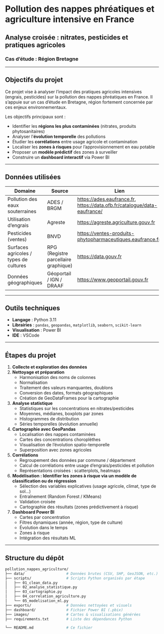 # Pollution des nappes phréatiques et agriculture intensive en France

## Analyse croisée : nitrates, pesticides et pratiques agricoles  
### Cas d’étude : Région Bretagne

---

## Objectifs du projet

Ce projet vise à analyser l’impact des pratiques agricoles intensives (engrais, pesticides) sur la pollution des nappes phréatiques en France. Il s’appuie sur un cas d’étude en Bretagne, région fortement concernée par ces enjeux environnementaux.

Les objectifs principaux sont :

- Identifier les **régions les plus contaminées** (nitrates, produits phytosanitaires)
- Analyser l’**évolution temporelle** des pollutions
- Étudier les **corrélations** entre usage agricole et contamination
- Localiser les **zones à risques** pour l’approvisionnement en eau potable
- Proposer un **modèle prédictif** des zones à surveiller
- Construire un **dashboard interactif** via Power BI

---

## Données utilisées

| Domaine | Source | Lien |
|--------|--------|------|
| Pollution des eaux souterraines | ADES / BRGM | https://ades.eaufrance.fr, https://data.ofb.fr/catalogue/data-eaufrance/ |
| Utilisation d’engrais | Agreste | https://agreste.agriculture.gouv.fr |
| Pesticides (ventes) | BNVD | https://ventes-produits-phytopharmaceutiques.eaufrance.fr/ |
| Surfaces agricoles / types de cultures | RPG (Registre parcellaire graphique) | https://data.gouv.fr |
| Données géographiques | Géoportail / IGN / DRAAF | https://www.geoportail.gouv.fr |

---

## Outils techniques

- **Langage** : Python 3.11
- **Librairies** : `pandas`, `geopandas`, `matplotlib`, `seaborn`, `scikit-learn`
- **Visualisation** : Power BI
- **IDE** : VSCode

---

## Étapes du projet

1. **Collecte et exploration des données**
2. **Nettoyage et préparation**
   - Harmonisation des noms de colonnes
   - Normalisation
   - Traitement des valeurs manquantes, doublons
   - Conversion des dates, formats géographiques
   - Création de GeoDataFrames pour la cartographie
3. **Analyse statistique**
   - Statistiques sur les concentrations en nitrates/pesticides
   - Moyennes, médianes, boxplots par zones
   - Histogrammes de distribution
   - Séries temporelles (évolution annuelle)
4. **Cartographie avec GeoPandas**
   - Localisation des nappes contaminées
   - Cartes des concentrations choroplèthes
   - Visualisation de l’évolution spatio-temporelle
   - Superposition avec zones agricoles
5. **Corrélations**
   - Regroupement des données par commune / département
   - Calcul de corrélations entre usage d’engrais/pesticides et pollution
   - Représentations croisées : scatterplots, heatmaps
6. **Modélisation : Identifier les zones à risque via un modèle de classification ou de régression**
   - Sélection des variables explicatives (usage agricole, climat, type de sol…)
   - Entraînement (Random Forest / KMeans)
   - Validation croisée
   - Cartographie des résultats (zones prédictivement à risque)
7. **Dashboard Power BI**
   - Cartes par concentration
   - Filtres dynamiques (année, région, type de culture)
   - Évolution dans le temps
   - Zones à risque
   - Intégration des résultats ML

---

## Structure du dépôt

```bash
pollution_nappes_agriculture/
├── data/                   # Données brutes (CSV, SHP, GeoJSON, etc.)
├── scripts/                # Scripts Python organisés par étape
│   ├── 01_clean_data.py
│   ├── 02_analyse_statistique.py
│   ├── 03_cartographie.py
│   ├── 04_correlation_agriculture.py
│   └── 05_modelisation_ml.py          
├── exports/                # Données nettoyées et visuels
├── dashboard/              # Fichier Power BI (.pbix)
├── images/                 # Cartes & visualisations générées
├── requirements.txt        # Liste des dépendances Python

└── README.md               # Ce fichier
